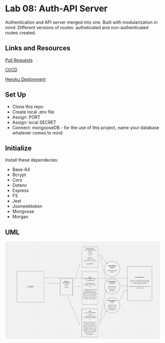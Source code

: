 # Lab 08: Auth-API Server
Authentication and API server merged into one.  Built with modularization in mind.  Different versions of routes: autheticated and non-authenticated routes created.

## Links and Resources
[Pull Requests](https://github.com/thornrae/auth-api/pulls)

[CI/CD](https://github.com/thornrae/auth-api/tree/main/.github/workflows)

[Heroku Deployment](https://auth-api-401.herokuapp.com/)

## Set Up
- Clone this repo
- Create local .env file
- Assign: PORT
- Assign: local SECRET
- Connect: mongooseDB - for the use of this project, name your database whatever comes to mind

## Initialize 
Install these dependecies:
- Base-64
- Bcrypt
- Cors
- Dotenv
- Express
- FS
- Jest
- Jsonwebtoken
- Mongoose
- Morgan

## UML
![UML](authapiserverUML.png)

